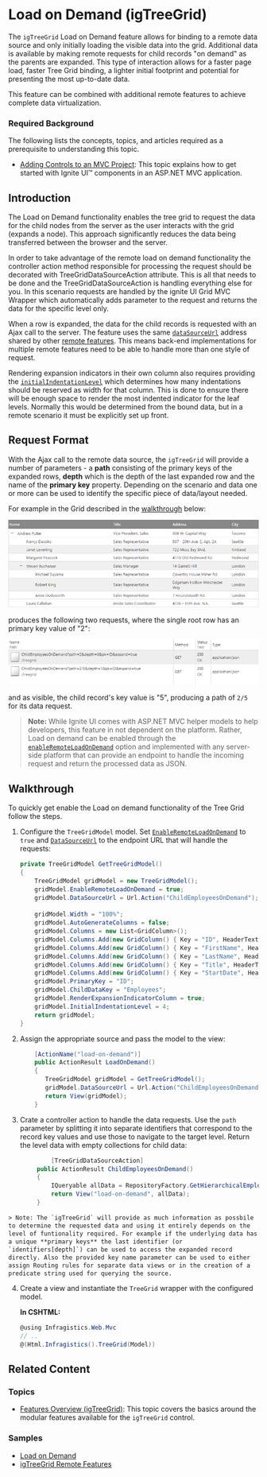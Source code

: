 <!--
|metadata|
{
    "fileName": "igtreegrid-load-on-demand",
    "controlName": ["igTreeGrid"],
    "tags": ["Grids", "MVC", "Virtualization"]
}
|metadata|
-->

# Load on Demand (igTreeGrid)

The `igTreeGrid` Load on Demand feature allows for binding to a remote data source and only initially loading the visible data into the grid. Additional data is available by  making remote requests for child records "on demand" as the parents are expanded. This type of interaction allows for a faster page load, faster Tree Grid binding, a lighter initial footprint and potential for presenting the most up-to-date data.

This feature can be combined with additional remote features to achieve complete data virtualization.


### Required Background

The following lists the concepts, topics, and articles required as a prerequisite to understanding this topic.

- [Adding Controls to an MVC Project](Adding-NetAdvantage-Controls-to-an-MVC-Project.html): This topic explains how to get started with Ignite UI™ components in an ASP.NET MVC application.


## Introduction

The Load on Demand functionality enables the tree grid to request the data for the child nodes from the server as the user interacts with the grid (expands a node). This approach significantly reduces the data being transferred between the browser and the server.

In order to take advantage of the remote load on demand functionality the controller action method responsible for processing the request should be decorated with TreeGridDataSourceAction attribute. This is all that needs to be done and the TreeGridDataSourceAction is handling everything else for you. In this scenario requests are handled by the ignite UI Grid MVC Wrapper which automatically adds parameter to the request and returns the data for the specific level only.  

When a row is expanded, the data for the child records is requested with an Ajax call to the server. The feature uses the same [`dataSourceUrl`](%%jQueryApiUrl%%/ui.igtreegrid#options:dataSourceUrl) address shared by other [remote features](igTreeGrid-Remote-Features.html). This means back-end implementations for multiple remote features need to be able to handle more than one style of request.

Rendering expansion indicators in their own column also requires providing the [`initialIndentationLevel`](%%jQueryApiUrl%%/ui.igtreegrid#options:initialIndentationLevel) which determines how many indentations should be reserved as width for that column. This is done to ensure there will be enough space to render the most indented indicator for the leaf levels. Normally this would be determined from the bound data, but in a remote scenario it must be explicitly set up front.

## <a id="request-format"></a> Request Format

With the Ajax call to the remote data source, the `igTreeGrid` will provide a number of parameters - a **path** consisting of the primary keys of the expanded rows, **depth** which is the depth of the last expanded row and the name of the **primary key** property. Depending on the scenario and data one or more can be used to identify the specific piece of data/layout needed.

For example in the Grid described in the [walkthrough](#walkthrough) below:

![](images/igtreegrid-load-on-demand.png "igTreeGrid with Load on Demand")

produces the following two requests, where the single root row has an primary key value of "2":

![](images/igtreegrid-load-on-demand-requests.png "igTreeGrid with Load on Demand requests")  

and as visible, the child record's key value is "5", producing a path of `2/5` for its data request.

> **Note:** While Ignite UI comes with ASP.NET MVC helper models to help developers, this feature in not dependent on the platform. Rather, Load on demand can be enabled through the [`enableRemoteLoadOnDemand`](%%jQueryApiUrl%%/ui.igtreegrid#options:enableRemoteLoadOnDemand) option and implemented with any server-side platform that can provide an endpoint to handle the incoming request and return the processed data as JSON.

## <a id="walkthrough"></a> Walkthrough

To quickly get enable the Load on demand functionality of the Tree Grid follow the steps.

1. Configure the `TreeGridModel` model. Set [`EnableRemoteLoadOnDemand`](Infragistics.Web.Mvc~Infragistics.Web.Mvc.TreeGridModel~LoadOnDemand.html) to `true` and [`DataSourceUrl`](Infragistics.Web.Mvc~Infragistics.Web.Mvc.GridModel~DataSourceUrl.html) to the endpoint URL that will handle the requests:

	```csharp
	private TreeGridModel GetTreeGridModel()
	{
		TreeGridModel gridModel = new TreeGridModel();
		gridModel.EnableRemoteLoadOnDemand = true;
		gridModel.DataSourceUrl = Url.Action("ChildEmployeesOnDemand");

		gridModel.Width = "100%";
		gridModel.AutoGenerateColumns = false;
		gridModel.Columns = new List<GridColumn>();
		gridModel.Columns.Add(new GridColumn() { Key = "ID", HeaderText = "ID", DataType = "number", Width = "10%", Hidden = true });
		gridModel.Columns.Add(new GridColumn() { Key = "FirstName", HeaderText = "First Name", DataType = "string", Width = "25%" });
		gridModel.Columns.Add(new GridColumn() { Key = "LastName", HeaderText = "Last Name", DataType = "string", Width = "25%" });
		gridModel.Columns.Add(new GridColumn() { Key = "Title", HeaderText = "Title", DataType = "string", Width = "30%" });
		gridModel.Columns.Add(new GridColumn() { Key = "StartDate", HeaderText = "Start Date", DataType = "date", Width = "15%" });
		gridModel.PrimaryKey = "ID";
		gridModel.ChildDataKey = "Employees";
		gridModel.RenderExpansionIndicatorColumn = true;
		gridModel.InitialIndentationLevel = 4;
		return gridModel;
	}
	```
2. Assign the appropriate source and pass the model to the view:

	```csharp
        [ActionName("load-on-demand")]
        public ActionResult LoadOnDemand()
        {
           TreeGridModel gridModel = GetTreeGridModel();
           gridModel.DataSourceUrl = Url.Action("ChildEmployeesOnDemand");
           return View(gridModel);
        }
	```
3. Crate a controller action to handle the data requests. Use the `path` parameter by splitting it into separate identifiers that correspond to the record key values and use those to navigate to the target level. Return the level data with empty collections for child data:

```csharp
	        [TreeGridDataSourceAction]
        public ActionResult ChildEmployeesOnDemand()
        {
            IQueryable allData = RepositoryFactory.GetHierarchicalEmployeeData().AsQueryable();
            return View("load-on-demand", allData);
        }
```
	> Note: The `igTreeGrid` will provide as much information as possbile to determine the requested data and using it entirely depends on the level of funtionality required. For example if the underlying data has a unique **primary keys** the last identifier (or `identifiers[depth]`) can be used to access the expanded record directly. Also the provided key name parameter can be used to either assign Routing rules for separate data views or in the creation of a predicate string used for querying the source.

4. Create a view and instantiate the `TreeGrid` wrapper with the configured model.

	**In CSHTML:**
	```csharp
	@using Infragistics.Web.Mvc
	// ..
	@(Html.Infragistics().TreeGrid(Model))
	```

## <a id="related-content"></a> Related Content

### <a id="topics"></a> Topics
-   [Features Overview (igTreeGrid)](igTreeGrid-Features-Overview.html): This topic covers the basics around the modular features available for the `igTreeGrid` control.

### <a id="samples"></a> Samples
- [Load on Demand](%%SamplesUrl%%/tree-grid/load-on-demand)
- [igTreeGrid Remote Features](%%SamplesUrl%%/tree-grid/overview)

